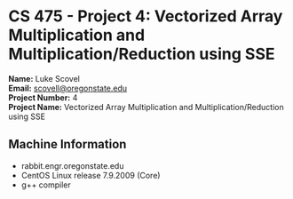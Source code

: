 # CS 475 - Project 4: Vectorized Array Multiplication and Multiplication/Reduction using SSE
**Name:** Luke Scovel  
**Email:** scovell@oregonstate.edu  
**Project Number:** 4  
**Project Name:** Vectorized Array Multiplication and Multiplication/Reduction using SSE

## Machine Information
* rabbit.engr.oregonstate.edu
* CentOS Linux release 7.9.2009 (Core)
* g++ compiler

